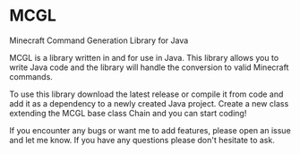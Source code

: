 # MCGL
Minecraft Command Generation Library for Java

MCGL is a library written in and for use in Java. This library allows you to write Java code and the library will handle the conversion to valid Minecraft commands.

To use this library download the latest release or compile it from code and add it as a dependency to a newly created Java project. Create a new class extending the MCGL base class Chain and you can start coding!

If you encounter any bugs or want me to add features, please open an issue and let me know. If you have any questions please don't hesitate to ask.

